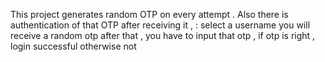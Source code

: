 This project generates random OTP on every attempt . Also there is authentication of that OTP after receiving it , : 
select a username 
you will receive a random otp 
after that , you have to input that otp , 
if otp is right , login successful otherwise not 
